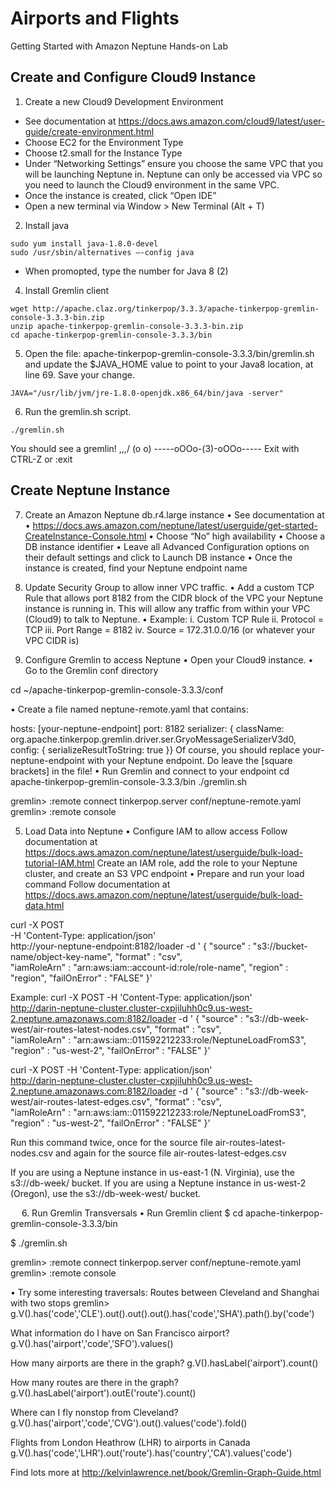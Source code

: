 # Airports and Flights

Getting Started with Amazon Neptune Hands-on Lab

## Create and Configure Cloud9 Instance

1. Create a new Cloud9 Development Environment
  * See documentation at https://docs.aws.amazon.com/cloud9/latest/user-guide/create-environment.html
  * Choose EC2 for the Environment Type
  * Choose t2.small for the Instance Type
  * Under “Networking Settings” ensure you choose the same VPC that you will be launching Neptune in. Neptune can only be accessed via VPC so you need to launch the Cloud9 environment in the same VPC.
  * Once the instance is created, click “Open IDE”
  * Open a new terminal via Window > New Terminal (Alt + T)

2. Install java
```
sudo yum install java-1.8.0-devel
sudo /usr/sbin/alternatives –-config java
```
  * When promopted, type the number for Java 8 (2)

4. Install Gremlin client
```
wget http://apache.claz.org/tinkerpop/3.3.3/apache-tinkerpop-gremlin-console-3.3.3-bin.zip 
unzip apache-tinkerpop-gremlin-console-3.3.3-bin.zip 
cd apache-tinkerpop-gremlin-console-3.3.3/bin
```
5. Open the file: apache-tinkerpop-gremlin-console-3.3.3/bin/gremlin.sh and update the $JAVA_HOME value to point to your Java8 location, at line 69. Save your change.
```
JAVA="/usr/lib/jvm/jre-1.8.0-openjdk.x86_64/bin/java -server"
```
6. Run the gremlin.sh script.
```
./gremlin.sh
```
You should see a gremlin!
         \,,,/
         (o o)
-----oOOo-(3)-oOOo-----
Exit with CTRL-Z or :exit

## Create Neptune Instance
7.	Create an Amazon Neptune db.r4.large instance
•	See documentation at
•	https://docs.aws.amazon.com/neptune/latest/userguide/get-started-CreateInstance-Console.html
•	Choose “No” high availability
•	Choose a DB instance identifier
•	Leave all Advanced Configuration options on their default settings and click to Launch DB instance
•	Once the instance is created, find your Neptune endpoint name
3.	Update Security Group to allow inner VPC traffic.
•	Add a custom TCP Rule that allows port 8182 from the CIDR block of the VPC your Neptune instance is running in. This will allow any traffic from within your VPC (Cloud9) to talk to Neptune.
•	Example:
i.	Custom TCP Rule
ii.	Protocol = TCP
iii.	Port Range = 8182
iv.	Source = 172.31.0.0/16 (or whatever your VPC CIDR is)

4.	Configure Gremlin to access Neptune
•	Open your Cloud9 instance.
•	Go to the Gremlin conf directory

cd ~/apache-tinkerpop-gremlin-console-3.3.3/conf

•	Create a file named neptune-remote.yaml that contains:

hosts: [your-neptune-endpoint]
port: 8182
serializer: { className: org.apache.tinkerpop.gremlin.driver.ser.GryoMessageSerializerV3d0, config: { serializeResultToString: true }}
Of course, you should replace your-neptune-endpoint with your Neptune endpoint. Do leave the [square brackets] in the file!
•	Run Gremlin and connect to your endpoint
cd apache-tinkerpop-gremlin-console-3.3.3/bin
./gremlin.sh

gremlin> :remote connect tinkerpop.server conf/neptune-remote.yaml
gremlin> :remote console

5.	Load Data into Neptune
•	Configure IAM to allow access
Follow documentation at https://docs.aws.amazon.com/neptune/latest/userguide/bulk-load-tutorial-IAM.html
Create an IAM role, add the role to your Neptune cluster, and create an S3 VPC endpoint
•	Prepare and run your load command
Follow documentation at https://docs.aws.amazon.com/neptune/latest/userguide/bulk-load-data.html 

curl -X POST \
    -H 'Content-Type: application/json' \
    http://your-neptune-endpoint:8182/loader -d '
    { 
      "source" : "s3://bucket-name/object-key-name", 
      "format" : "csv",  
      "iamRoleArn" : "arn:aws:iam::account-id:role/role-name", 
      "region" : "region", 
      "failOnError" : "FALSE"
    }'

Example:
curl -X POST -H 'Content-Type: application/json' \
    http://darin-neptune-cluster.cluster-cxpjiluhh0c9.us-west-2.neptune.amazonaws.com:8182/loader -d '
    { 
      "source" : "s3://db-week-west/air-routes-latest-nodes.csv", 
      "format" : "csv",  
      "iamRoleArn" : "arn:aws:iam::011592212233:role/NeptuneLoadFromS3", 
      "region" : "us-west-2", 
      "failOnError" : "FALSE"
}'

curl -X POST -H 'Content-Type: application/json' \
    http://darin-neptune-cluster.cluster-cxpjiluhh0c9.us-west-2.neptune.amazonaws.com:8182/loader -d '
    { 
      "source" : "s3://db-week-west/air-routes-latest-edges.csv", 
      "format" : "csv",  
      "iamRoleArn" : "arn:aws:iam::011592212233:role/NeptuneLoadFromS3", 
      "region" : "us-west-2", 
      "failOnError" : "FALSE"
}'

Run this command twice, once for the source file air-routes-latest-nodes.csv and again for the source file air-routes-latest-edges.csv

If you are using a Neptune instance in us-east-1 (N. Virginia), use the s3://db-week/ bucket. If you are using a Neptune instance in us-west-2 (Oregon), use the s3://db-week-west/ bucket.



 
6.	Run Gremlin Transversals
•	Run Gremlin client
$ cd apache-tinkerpop-gremlin-console-3.3.3/bin

$ ./gremlin.sh

gremlin> :remote connect tinkerpop.server conf/neptune-remote.yaml
gremlin> :remote console


•	Try some interesting traversals:
Routes between Cleveland and Shanghai with two stops
gremlin> g.V().has('code','CLE').out().out().out().has('code','SHA').path().by('code')

What information do I have on San Francisco airport?
g.V().has('airport','code','SFO').values()

How many airports are there in the graph?
g.V().hasLabel('airport').count()

How many routes are there in the graph?
g.V().hasLabel('airport').outE('route').count()

Where can I fly nonstop from Cleveland?
g.V().has('airport','code','CVG').out().values('code').fold()

Flights from London Heathrow (LHR) to airports in Canada
g.V().has('code','LHR').out('route').has('country','CA').values('code')

Find lots more at http://kelvinlawrence.net/book/Gremlin-Graph-Guide.html
